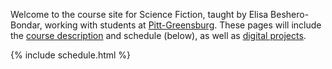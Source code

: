 Welcome to the course site for Science Fiction, taught by Elisa Beshero-Bondar, working with students at [Pitt-Greensburg](http://greensburg.pitt.edu). These pages will include the [course description](course.md) and schedule (below), as well as [digital projects](projects.md).

{% include schedule.html %}